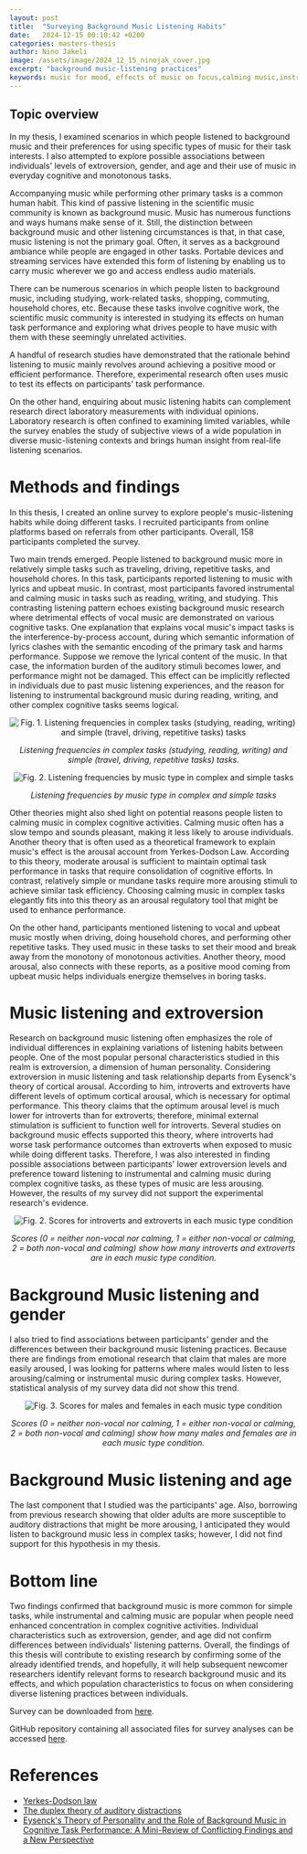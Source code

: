 ```yaml
---
layout: post
title:  "Surveying Background Music Listening Habits"
date:   2024-12-15 00:10:42 +0200
categories: masters-thesis
author: Nino Jakeli
image: /assets/image/2024_12_15_ninojak_cover.jpg
excerpt: "background music-listening practices"
keywords: music for mood, effects of music on focus,calming music,instrumental music
---
```


## Topic overview

In my thesis, I examined scenarios in which people listened to background music and their preferences for using specific types of music for their task interests. I also attempted to explore possible associations between individuals' levels of extroversion, gender, and age and their use of music in everyday cognitive and monotonous tasks.

Accompanying music while performing other primary tasks is a common human habit. This kind of passive listening in the scientific music community is known as background music. Music has numerous functions and ways humans make sense of it. Still, the distinction between background music and other listening circumstances is that, in that case, music listening is not the primary goal. Often, it serves as a background ambiance while people are engaged in other tasks. Portable devices and streaming services have extended this form of listening by enabling us to carry music wherever we go and access endless audio materials.

There can be numerous scenarios in which people listen to background music, including studying, work-related tasks, shopping, commuting, household chores, etc. Because these tasks involve cognitive work, the scientific music community is interested in studying its effects on human task performance and exploring what drives people to have music with them with these seemingly unrelated activities.

A handful of research studies have demonstrated that the rationale behind listening to music mainly revolves around achieving a positive mood or efficient performance. Therefore, experimental research often uses music to test its effects on participants' task performance. 

On the other hand, enquiring about music listening habits can complement research direct laboratory measurements with individual opinions. Laboratory research is often confined to examining limited variables, while the survey enables the study of subjective views of a wide population in diverse music-listening contexts and brings human insight from real-life listening scenarios.

# Methods and findings

In this thesis, I created an online survey to explore people's music-listening habits while doing different tasks. I recruited participants from online platforms based on referrals from other participants. Overall, 158 participants completed the survey.

Two main trends emerged. People listened to background music more in relatively simple tasks such as traveling, driving, repetitive tasks, and household chores. In this task, participants reported listening to music with lyrics and upbeat music. In contrast, most participants favored instrumental and calming music in tasks such as reading, writing, and studying. This contrasting listening pattern echoes existing background music research where detrimental effects of vocal music are demonstrated on various cognitive tasks. One explanation that explains vocal music's impact tasks is the interference-by-process account, during which semantic information of lyrics clashes with the semantic encoding of the primary task and harms performance. Suppose we remove the lyrical content of the music. In that case, the information burden of the auditory stimuli becomes lower, and performance might not be damaged. This effect can be implicitly reflected in individuals due to past music listening experiences, and the reason for listening to instrumental background music during reading, writing, and other complex cognitive tasks seems logical.

<p align="center">
  <img src="/assets/image/2024_12_15_ninojak_task.png" alt="Fig. 1. Listening frequencies in complex tasks (studying, reading, writing) and simple (travel, driving, repetitive tasks) tasks">
</p>

<p align="center">
  <i>Listening frequencies in complex tasks (studying, reading, writing) and simple (travel, driving, repetitive tasks) tasks.</i>
</p>



<p align="center">
  <img src="/assets/image/2024_12_15_ninojak_music_type.png" alt="Fig. 2. Listening frequencies by music type in complex and simple tasks">
</p>

<p align="center">
  <i>Listening frequencies by music type in complex and simple tasks</i>
</p>


Other theories might also shed light on potential reasons people listen to calming music in complex cognitive activities. Calming music often has a slow tempo and sounds pleasant, making it less likely to arouse individuals. Another theory that is often used as a theoretical framework to explain music's effect is the arousal account from Yerkes-Dodson Law. According to this theory, moderate arousal is sufficient to maintain optimal task performance in tasks that require consolidation of cognitive efforts. In contrast, relatively simple or mundane tasks require more arousing stimuli to achieve similar task efficiency. Choosing calming music in complex tasks elegantly fits into this theory as an arousal regulatory tool that might be used to enhance performance.

On the other hand, participants mentioned listening to vocal and upbeat music mostly when driving, doing household chores, and performing other repetitive tasks. They used music in these tasks to set their mood and break away from the monotony of monotonous activities. Another theory, mood arousal, also connects with these reports, as a positive mood coming from upbeat music helps individuals energize themselves in boring tasks.

# Music listening and extroversion

Research on background music listening often emphasizes the role of individual differences in explaining variations of listening habits between people. One of the most popular personal characteristics studied in this realm is extroversion, a dimension of human personality. Considering extroversion in music listening and task relationship departs from Eysenck's theory of cortical arousal. According to him, introverts and extroverts have different levels of optimum cortical arousal, which is necessary for optimal performance. This theory claims that the optimum arousal level is much lower for introverts than for extroverts; therefore, minimal external stimulation is sufficient to function well for introverts. Several studies on background music effects supported this theory, where introverts had worse task performance outcomes than extroverts when exposed to music while doing different tasks. Therefore, I was also interested in finding possible associations between participants' lower extroversion levels and preference toward listening to instrumental and calming music during complex cognitive tasks, as these types of music are less arousing. However, the results of my survey did not support the experimental research's evidence.

<p align="center">
  <img src="/assets/image/2024_12_15_ninojak_intro.png" alt="Fig. 2. Scores for introverts and extroverts in each music type condition">
</p>

<p align="center">
  <i>Scores (0 = neither non-vocal nor calming, 1 = either non-vocal or calming, 2 = both non-vocal and calming) show how many introverts and extroverts are in each music type condition.</i>
</p>


# Background Music listening and gender

I also tried to find associations between participants' gender and the differences between their background music listening practices. Because there are findings from emotional research that claim that males are more easily aroused, I was looking for patterns where males would listen to less arousing/calming or instrumental music during complex tasks. However, statistical analysis of my survey data did not show this trend.

<p align="center">
  <img src="/assets/image/2024_12_15_ninojak_gender.png" alt="Fig. 3. Scores for males and females in each music type condition">
</p>

<p align="center">
  <i>Scores (0 = neither non-vocal nor calming, 1 = either non-vocal or calming, 2 = both non-vocal and calming) show how many males and females are in each music type condition.</i>
</p>


# Background Music listening and age

The last component that I studied was the participants' age. Also, borrowing from previous research showing that older adults are more susceptible to auditory distractions that might be more arousing, I anticipated they would listen to background music less in complex tasks; however, I did not find support for this hypothesis in my thesis.

# Bottom line
 
Two findings confirmed that background music is more common for simple tasks, while instrumental and calming music are popular when people need enhanced concentration in complex cognitive activities. Individual characteristics such as extroversion, gender, and age did not confirm differences between individuals' listening patterns. Overall, the findings of this thesis will contribute to existing research by confirming some of the already identified trends, and hopefully, it will help subsequent newcomer researchers identify relevant forms to research background music and its effects, and which population characteristics to focus on when considering diverse listening practices between individuals.

Survey can be downloaded from [here](https://drive.google.com/file/d/15rOYn1V-NMDjkPSfVBLd9Y3V0SDA3OMy/view?usp=drive_link).


GitHub repository containing all associated files for survey analyses can be accessed [here](https://github.com/NIN1996/Background-Music-analysis-files.git).


# References
- [Yerkes-Dodson law](https://doi.org/10.1002/cne.920180503)
- [The duplex theory of auditory distractions](https://doi.org/10.1002/pchj.44)
- [Eysenck's Theory of Personality and the Role of Background Music in Cognitive Task Performance: A Mini-Review of Conflicting Findings and a New Perspective](https://doi.org/10.3389/fpsyg.2017.01991)















